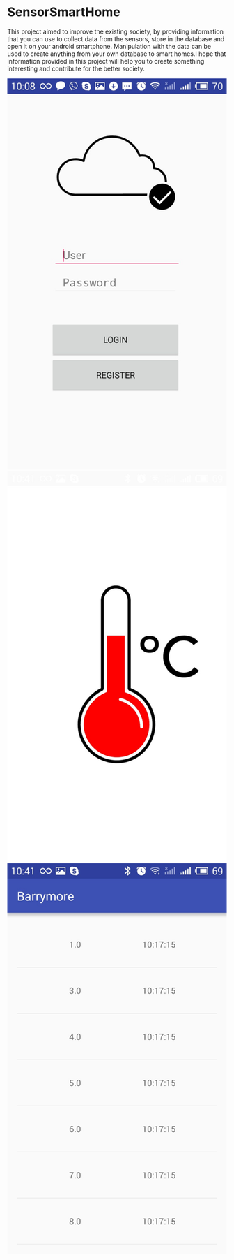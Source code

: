 # SensorSmartHome

This project aimed to improve the existing society, by providing information that you can use to collect data from the sensors, store in the database and open it on your android smartphone. Manipulation with the data can be used to create anything from your own database to smart homes.I hope that information provided in this project will help you to create something interesting and contribute for the better society.


![alt tag](https://github.com/Nestayko/SmartHome/blob/master/AppScreenShot0.jpg)
![alt tag](https://github.com/Nestayko/SmartHome/blob/master/AppScreenShot2.jpg)
![alt tag](https://github.com/Nestayko/SmartHome/blob/master/AppScreenShot1.jpg)




